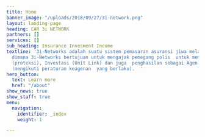 ```yaml
---
title: Home
banner_image: "/uploads/2018/09/27/3i-network.png"
layout: landing-page
heading: CAR 3i NETWORK
partners: []
services: []
sub_heading: Insurance Invesment Income
textline: '3i-Networks adalah suatu sistem pemasaran asuransi jiwa melalui jaringan  keagenan,
  dimana 3i-Networks bertujuan untuk mengajak pemegang polis  untuk memiliki perlindungan
  (proteksi), Investasi (Unit Link) dan juga  penghasilan sebagai Agen Asuransi Jiwa
  (mengikuti peraturan keagenan  yang berlaku).  '
hero_button:
  text: Learn more
  href: "/about"
show_news: true
show_staff: true
menu:
  navigation:
    identifier: _index
    weight: 1

---
```

